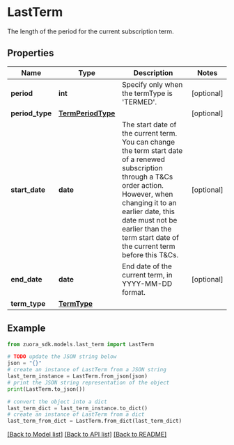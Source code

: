 # LastTerm

The length of the period for the current subscription term.

## Properties

Name | Type | Description | Notes
------------ | ------------- | ------------- | -------------
**period** | **int** | Specify only when the termType is &#39;TERMED&#39;. | [optional] 
**period_type** | [**TermPeriodType**](TermPeriodType.md) |  | [optional] 
**start_date** | **date** | The start date of the current term. You can change the term start date of a renewed subscription through a T&amp;Cs order action. However, when changing it to an earlier date, this date must not be earlier than the term start date of the current term before this T&amp;Cs.  | [optional] 
**end_date** | **date** | End date of the current term, in YYYY-MM-DD format.  | [optional] 
**term_type** | [**TermType**](TermType.md) |  | 

## Example

```python
from zuora_sdk.models.last_term import LastTerm

# TODO update the JSON string below
json = "{}"
# create an instance of LastTerm from a JSON string
last_term_instance = LastTerm.from_json(json)
# print the JSON string representation of the object
print(LastTerm.to_json())

# convert the object into a dict
last_term_dict = last_term_instance.to_dict()
# create an instance of LastTerm from a dict
last_term_from_dict = LastTerm.from_dict(last_term_dict)
```
[[Back to Model list]](../README.md#documentation-for-models) [[Back to API list]](../README.md#documentation-for-api-endpoints) [[Back to README]](../README.md)


